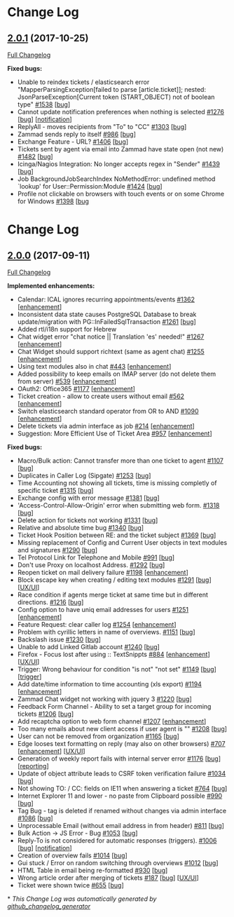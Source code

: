 # Change Log

## [2.0.1](https://github.com/zammad/zammad/tree/2.0.1) (2017-10-25)
[Full Changelog](https://github.com/zammad/zammad/compare/2.0.0...2.0.1)

**Fixed bugs:**
- Unable to reindex tickets / elasticsearch error "MapperParsingException\[failed to parse \[article.ticket\]\]; nested: JsonParseException\[Current token \(START\_OBJECT\) not of boolean type" [\#1538](https://github.com/zammad/zammad/issues/1538) [[bug](https://github.com/zammad/zammad/labels/bug)]
- Cannot update notification preferences when nothing is selected [\#1276](https://github.com/zammad/zammad/issues/1276) [[bug](https://github.com/zammad/zammad/labels/bug)] [[notification](https://github.com/zammad/zammad/labels/notification)]
- ReplyAll - moves recipients from "To" to "CC" [\#1303](https://github.com/zammad/zammad/issues/1303) [[bug](https://github.com/zammad/zammad/labels/bug)]
- Zammad sends reply to itself [\#986](https://github.com/zammad/zammad/issues/986) [[bug](https://github.com/zammad/zammad/labels/bug)]
- Exchange Feature - URL? [\#1406](https://github.com/zammad/zammad/issues/1406) [[bug](https://github.com/zammad/zammad/labels/bug)]
- Tickets sent by agent via email into Zammad have state open \(not new\) [\#1482](https://github.com/zammad/zammad/issues/1482) [[bug](https://github.com/zammad/zammad/labels/bug)]
- Icinga/Nagios Integration: No longer accepts regex in "Sender" [\#1439](https://github.com/zammad/zammad/issues/1439) [[bug](https://github.com/zammad/zammad/labels/bug)]
- Job BackgroundJobSearchIndex NoMethodError: undefined method `lookup' for User::Permission:Module [\#1424](https://github.com/zammad/zammad/issues/1424) [[bug](https://github.com/zammad/zammad/labels/bug)]
- Profile not clickable on browsers with touch events or on some Chrome for Windows [\#1398](https://github.com/zammad/zammad/issues/1398) [[bug](https://github.com/zammad/zammad/labels/bug)

# Change Log

## [2.0.0](https://github.com/zammad/zammad/tree/2.0.0) (2017-09-11)
[Full Changelog](https://github.com/zammad/zammad/compare/1.6.0...2.0.0)

**Implemented enhancements:**
- Calendar: ICAL ignores recurring appointments/events [\#1362](https://github.com/zammad/zammad/issues/1362) [[enhancement](https://github.com/zammad/zammad/labels/enhancement)]
- Inconsistent data state causes PostgreSQL Database to break update/migration with PG::InFailedSqlTransaction [\#1261](https://github.com/zammad/zammad/issues/1261) [[bug](https://github.com/zammad/zammad/labels/bug)]
- Added rtl/i18n support for Hebrew
- Chat widget error "chat notice || Translation 'es' needed!" [\#1267](https://github.com/zammad/zammad/issues/1267) [[enhancement](https://github.com/zammad/zammad/labels/enhancement)]
- Chat Widget should support richtext \(same as agent chat\)  [\#1255](https://github.com/zammad/zammad/issues/1255) [[enhancement](https://github.com/zammad/zammad/labels/enhancement)]
- Using text modules also in chat [\#443](https://github.com/zammad/zammad/issues/443) [[enhancement](https://github.com/zammad/zammad/labels/enhancement)]
- Added possibility to keep emails on IMAP server (do not delete them from server) [\#539](https://github.com/zammad/zammad/issues/539) [[enhancement](https://github.com/zammad/zammad/labels/enhancement)]
- OAuth2: Office365 [\#1177](https://github.com/zammad/zammad/issues/1177) [[enhancement](https://github.com/zammad/zammad/labels/enhancement)]
- Ticket creation - allow to create users without email [\#562](https://github.com/zammad/zammad/issues/562) [[enhancement](https://github.com/zammad/zammad/labels/enhancement)]
- Switch elasticsearch standard operator from OR to AND [\#1090](https://github.com/zammad/zammad/issues/1090) [[enhancement](https://github.com/zammad/zammad/labels/enhancement)]
- Delete tickets via admin interface as job [\#214](https://github.com/zammad/zammad/issues/214) [[enhancement](https://github.com/zammad/zammad/labels/enhancement)]
- Suggestion: More Efficient Use of Ticket Area [\#957](https://github.com/zammad/zammad/issues/957) [[enhancement](https://github.com/zammad/zammad/labels/enhancement)]

**Fixed bugs:**
- Macro/Bulk action: Cannot transfer more than one ticket to agent [\#1107](https://github.com/zammad/zammad/issues/1107) [[bug](https://github.com/zammad/zammad/labels/bug)]
- Duplicates in Caller Log \(Sipgate\) [\#1253](https://github.com/zammad/zammad/issues/1253) [[bug](https://github.com/zammad/zammad/labels/bug)]
- Time Accounting not showing all tickets, time is missing completly of specific ticket [\#1315](https://github.com/zammad/zammad/issues/1315) [[bug](https://github.com/zammad/zammad/labels/bug)]
- Exchange config with error message [\#1381](https://github.com/zammad/zammad/issues/1381) [[bug](https://github.com/zammad/zammad/labels/bug)]
- 'Access-Control-Allow-Origin' error when submitting web form. [\#1318](https://github.com/zammad/zammad/issues/1318) [[bug](https://github.com/zammad/zammad/labels/bug)]
- Delete action for tickets not working [\#1331](https://github.com/zammad/zammad/issues/1331) [[bug](https://github.com/zammad/zammad/labels/bug)]
- Relative and absolute time bug [\#1340](https://github.com/zammad/zammad/issues/1340) [[bug](https://github.com/zammad/zammad/labels/bug)]
- Ticket Hook Position between RE: and the ticket subject [\#1369](https://github.com/zammad/zammad/issues/1369) [[bug](https://github.com/zammad/zammad/labels/bug)]
- Missing replacement of Config and Current User objects in text modules and signatures [\#1290](https://github.com/zammad/zammad/issues/1290) [[bug](https://github.com/zammad/zammad/labels/bug)]
- Tel Protocol Link for Telephone and Mobile [\#991](https://github.com/zammad/zammad/issues/991) [[bug](https://github.com/zammad/zammad/labels/bug)]
- Don't use Proxy on localhost Address. [\#1292](https://github.com/zammad/zammad/issues/1292) [[bug](https://github.com/zammad/zammad/labels/bug)]
- Reopen ticket on mail delivery failure [\#1198](https://github.com/zammad/zammad/issues/1198) [[enhancement](https://github.com/zammad/zammad/labels/enhancement)]
- Block escape key when creating / editing text modules [\#1291](https://github.com/zammad/zammad/issues/1291) [[bug](https://github.com/zammad/zammad/labels/bug)] [[UX/UI](https://github.com/zammad/zammad/labels/UX/UI)]
- Race condition if agents merge ticket at same time but in different directions. [\#1216](https://github.com/zammad/zammad/issues/1216) [[bug](https://github.com/zammad/zammad/labels/bug)]
- Config option to have uniq email addresses for users [\#1251](https://github.com/zammad/zammad/issues/1251) [[enhancement](https://github.com/zammad/zammad/labels/enhancement)]
- Feature Request: clear caller log [\#1254](https://github.com/zammad/zammad/issues/1254) [[enhancement](https://github.com/zammad/zammad/labels/enhancement)]
- Problem with cyrillic letters in name of overviews. [\#1151](https://github.com/zammad/zammad/issues/1151) [[bug](https://github.com/zammad/zammad/labels/bug)]
- Backslash issue [\#1230](https://github.com/zammad/zammad/issues/1230) [[bug](https://github.com/zammad/zammad/labels/bug)]
- Unable to add Linked Gitlab account [\#1240](https://github.com/zammad/zammad/issues/1240) [[bug](https://github.com/zammad/zammad/labels/bug)]
- Firefox - Focus lost after using :: TextSnippts [\#884](https://github.com/zammad/zammad/issues/884) [[enhancement](https://github.com/zammad/zammad/labels/enhancement)] [[UX/UI](https://github.com/zammad/zammad/labels/UX/UI)]
- Trigger: Wrong behaviour for condition "is not" "not set"  [\#1149](https://github.com/zammad/zammad/issues/1149) [[bug](https://github.com/zammad/zammad/labels/bug)] [[trigger](https://github.com/zammad/zammad/labels/trigger)]
- Add date/time information to time accounting \(xls export\) [\#1194](https://github.com/zammad/zammad/issues/1194) [[enhancement](https://github.com/zammad/zammad/labels/enhancement)]
- Zammad Chat widget not working with jquery 3 [\#1220](https://github.com/zammad/zammad/issues/1220) [[bug](https://github.com/zammad/zammad/labels/bug)]
- Feedback Form Channel - Ability to set a target group for incoming tickets [\#1206](https://github.com/zammad/zammad/issues/1206) [[bug](https://github.com/zammad/zammad/labels/bug)]
- Add recaptcha option to web form channel [\#1207](https://github.com/zammad/zammad/issues/1207) [[enhancement](https://github.com/zammad/zammad/labels/enhancement)]
- Too many emails about new client access if user agent is "" [\#1208](https://github.com/zammad/zammad/issues/1208) [[bug](https://github.com/zammad/zammad/labels/bug)]
- User can not be removed from organization [\#1165](https://github.com/zammad/zammad/issues/1165) [[bug](https://github.com/zammad/zammad/labels/bug)]
- Edge looses text formatting on reply \(may also on other browsers\) [\#707](https://github.com/zammad/zammad/issues/707) [[enhancement](https://github.com/zammad/zammad/labels/enhancement)] [[UX/UI](https://github.com/zammad/zammad/labels/UX/UI)]
- Generation of weekly report fails with internal server error [\#1176](https://github.com/zammad/zammad/issues/1176) [[bug](https://github.com/zammad/zammad/labels/bug)] [[reporting](https://github.com/zammad/zammad/labels/reporting)]
- Update of object attribute leads to CSRF token verification failure [\#1034](https://github.com/zammad/zammad/issues/1034) [[bug](https://github.com/zammad/zammad/labels/bug)]
- Not showing TO: / CC: fields on IE11 when answering a ticket [\#764](https://github.com/zammad/zammad/issues/764) [[bug](https://github.com/zammad/zammad/labels/bug)]
- Internet Explorer 11 and lower - no paste from Clipboard possible [\#990](https://github.com/zammad/zammad/issues/990) [[bug](https://github.com/zammad/zammad/labels/bug)]
- Tag Bug - tag is deleted if renamed without changes via admin interface [\#1086](https://github.com/zammad/zammad/issues/1086) [[bug](https://github.com/zammad/zammad/labels/bug)]
- Unprocessable Email \(without email address in from header\) [\#811](https://github.com/zammad/zammad/issues/811) [[bug](https://github.com/zammad/zammad/labels/bug)]
- Bulk Action -\> JS Error - Bug [\#1053](https://github.com/zammad/zammad/issues/1053) [[bug](https://github.com/zammad/zammad/labels/bug)]
- Reply-To is not considered for automatic responses \(triggers\). [\#1006](https://github.com/zammad/zammad/issues/1006) [[bug](https://github.com/zammad/zammad/labels/bug)] [[notification](https://github.com/zammad/zammad/labels/notification)]
- Creation of overview fails [\#1014](https://github.com/zammad/zammad/issues/1014) [[bug](https://github.com/zammad/zammad/labels/bug)]
- Gui stuck / Error on random switching through overviews [\#1012](https://github.com/zammad/zammad/issues/1012) [[bug](https://github.com/zammad/zammad/labels/bug)]
- HTML Table in email being re-formatted [\#930](https://github.com/zammad/zammad/issues/930) [[bug](https://github.com/zammad/zammad/labels/bug)]
- Wrong article order after merging of tickets [\#187](https://github.com/zammad/zammad/issues/187) [[bug](https://github.com/zammad/zammad/labels/bug)] [[UX/UI](https://github.com/zammad/zammad/labels/UX/UI)]
- Ticket were shown twice [\#655](https://github.com/zammad/zammad/issues/655) [[bug](https://github.com/zammad/zammad/labels/bug)]


\* *This Change Log was automatically generated by [github_changelog_generator](https://github.com/skywinder/Github-Changelog-Generator)*

